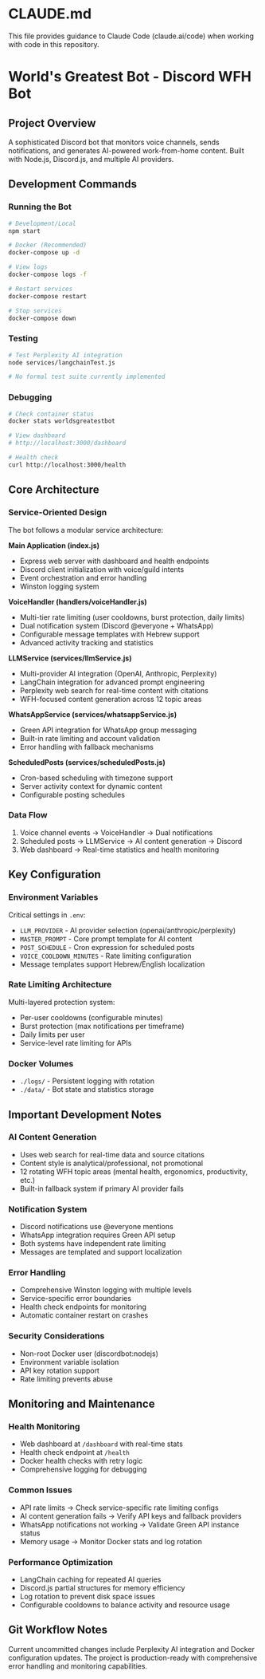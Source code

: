 # CLAUDE.md

This file provides guidance to Claude Code (claude.ai/code) when working with code in this repository.

# World's Greatest Bot - Discord WFH Bot

## Project Overview
A sophisticated Discord bot that monitors voice channels, sends notifications, and generates AI-powered work-from-home content. Built with Node.js, Discord.js, and multiple AI providers.

## Development Commands

### Running the Bot
```bash
# Development/Local
npm start

# Docker (Recommended)
docker-compose up -d

# View logs
docker-compose logs -f

# Restart services
docker-compose restart

# Stop services
docker-compose down
```

### Testing
```bash
# Test Perplexity AI integration
node services/langchainTest.js

# No formal test suite currently implemented
```

### Debugging
```bash
# Check container status
docker stats worldsgreatestbot

# View dashboard
# http://localhost:3000/dashboard

# Health check
curl http://localhost:3000/health
```

## Core Architecture

### Service-Oriented Design
The bot follows a modular service architecture:

**Main Application (index.js)**
- Express web server with dashboard and health endpoints
- Discord client initialization with voice/guild intents
- Event orchestration and error handling
- Winston logging system

**VoiceHandler (handlers/voiceHandler.js)**
- Multi-tier rate limiting (user cooldowns, burst protection, daily limits)
- Dual notification system (Discord @everyone + WhatsApp)
- Configurable message templates with Hebrew support
- Advanced activity tracking and statistics

**LLMService (services/llmService.js)**
- Multi-provider AI integration (OpenAI, Anthropic, Perplexity)
- LangChain integration for advanced prompt engineering
- Perplexity web search for real-time content with citations
- WFH-focused content generation across 12 topic areas

**WhatsAppService (services/whatsappService.js)**
- Green API integration for WhatsApp group messaging
- Built-in rate limiting and account validation
- Error handling with fallback mechanisms

**ScheduledPosts (services/scheduledPosts.js)**
- Cron-based scheduling with timezone support
- Server activity context for dynamic content
- Configurable posting schedules

### Data Flow
1. Voice channel events → VoiceHandler → Dual notifications
2. Scheduled posts → LLMService → AI content generation → Discord
3. Web dashboard → Real-time statistics and health monitoring

## Key Configuration

### Environment Variables
Critical settings in `.env`:
- `LLM_PROVIDER` - AI provider selection (openai/anthropic/perplexity)
- `MASTER_PROMPT` - Core prompt template for AI content
- `POST_SCHEDULE` - Cron expression for scheduled posts
- `VOICE_COOLDOWN_MINUTES` - Rate limiting configuration
- Message templates support Hebrew/English localization

### Rate Limiting Architecture
Multi-layered protection system:
- Per-user cooldowns (configurable minutes)
- Burst protection (max notifications per timeframe)
- Daily limits per user
- Service-level rate limiting for APIs

### Docker Volumes
- `./logs/` - Persistent logging with rotation
- `./data/` - Bot state and statistics storage

## Important Development Notes

### AI Content Generation
- Uses web search for real-time data and source citations
- Content style is analytical/professional, not promotional
- 12 rotating WFH topic areas (mental health, ergonomics, productivity, etc.)
- Built-in fallback system if primary AI provider fails

### Notification System
- Discord notifications use @everyone mentions
- WhatsApp integration requires Green API setup
- Both systems have independent rate limiting
- Messages are templated and support localization

### Error Handling
- Comprehensive Winston logging with multiple levels
- Service-specific error boundaries
- Health check endpoints for monitoring
- Automatic container restart on crashes

### Security Considerations
- Non-root Docker user (discordbot:nodejs)
- Environment variable isolation
- API key rotation support
- Rate limiting prevents abuse

## Monitoring and Maintenance

### Health Monitoring
- Web dashboard at `/dashboard` with real-time stats
- Health check endpoint at `/health`
- Docker health checks with retry logic
- Comprehensive logging for debugging

### Common Issues
- API rate limits → Check service-specific rate limiting configs
- AI content generation fails → Verify API keys and fallback providers
- WhatsApp notifications not working → Validate Green API instance status
- Memory usage → Monitor Docker stats and log rotation

### Performance Optimization
- LangChain caching for repeated AI queries
- Discord.js partial structures for memory efficiency
- Log rotation to prevent disk space issues
- Configurable cooldowns to balance activity and resource usage

## Git Workflow Notes
Current uncommitted changes include Perplexity AI integration and Docker configuration updates. The project is production-ready with comprehensive error handling and monitoring capabilities.
